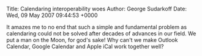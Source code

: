 Title: Calendaring interoperability woes
Author: George Sudarkoff
Date: Wed, 09 May 2007 09:44:53 +0000

It amazes me to no end that such a simple and fundamental problem as
calendaring could not be solved after decades of advances in our field.
We put a man on the Moon, for god's sake! Why can't we make Outlook
Calendar, Google Calendar and Apple iCal work together well?
